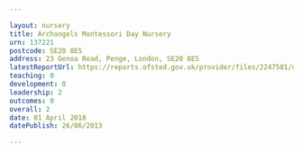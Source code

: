 ```yaml
---

layout: nursery
title: Archangels Montessori Day Nursery
urn: 137221
postcode: SE20 8ES
address: 23 Genoa Road, Penge, London, SE20 8ES
latestReportUrl: https://reports.ofsted.gov.uk/provider/files/2247581/urn/137221.pdf
teaching: 0
development: 0
leadership: 2
outcomes: 0
overall: 2
date: 01 April 2018 
datePublish: 26/06/2013

---
```

